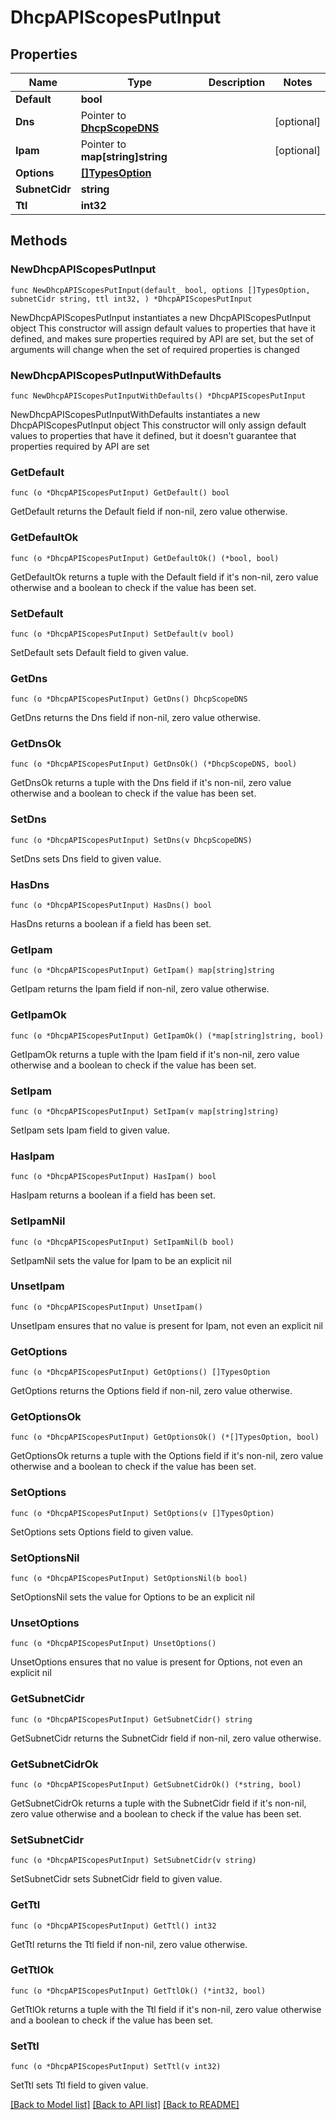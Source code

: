 # DhcpAPIScopesPutInput

## Properties

Name | Type | Description | Notes
------------ | ------------- | ------------- | -------------
**Default** | **bool** |  | 
**Dns** | Pointer to [**DhcpScopeDNS**](DhcpScopeDNS.md) |  | [optional] 
**Ipam** | Pointer to **map[string]string** |  | [optional] 
**Options** | [**[]TypesOption**](TypesOption.md) |  | 
**SubnetCidr** | **string** |  | 
**Ttl** | **int32** |  | 

## Methods

### NewDhcpAPIScopesPutInput

`func NewDhcpAPIScopesPutInput(default_ bool, options []TypesOption, subnetCidr string, ttl int32, ) *DhcpAPIScopesPutInput`

NewDhcpAPIScopesPutInput instantiates a new DhcpAPIScopesPutInput object
This constructor will assign default values to properties that have it defined,
and makes sure properties required by API are set, but the set of arguments
will change when the set of required properties is changed

### NewDhcpAPIScopesPutInputWithDefaults

`func NewDhcpAPIScopesPutInputWithDefaults() *DhcpAPIScopesPutInput`

NewDhcpAPIScopesPutInputWithDefaults instantiates a new DhcpAPIScopesPutInput object
This constructor will only assign default values to properties that have it defined,
but it doesn't guarantee that properties required by API are set

### GetDefault

`func (o *DhcpAPIScopesPutInput) GetDefault() bool`

GetDefault returns the Default field if non-nil, zero value otherwise.

### GetDefaultOk

`func (o *DhcpAPIScopesPutInput) GetDefaultOk() (*bool, bool)`

GetDefaultOk returns a tuple with the Default field if it's non-nil, zero value otherwise
and a boolean to check if the value has been set.

### SetDefault

`func (o *DhcpAPIScopesPutInput) SetDefault(v bool)`

SetDefault sets Default field to given value.


### GetDns

`func (o *DhcpAPIScopesPutInput) GetDns() DhcpScopeDNS`

GetDns returns the Dns field if non-nil, zero value otherwise.

### GetDnsOk

`func (o *DhcpAPIScopesPutInput) GetDnsOk() (*DhcpScopeDNS, bool)`

GetDnsOk returns a tuple with the Dns field if it's non-nil, zero value otherwise
and a boolean to check if the value has been set.

### SetDns

`func (o *DhcpAPIScopesPutInput) SetDns(v DhcpScopeDNS)`

SetDns sets Dns field to given value.

### HasDns

`func (o *DhcpAPIScopesPutInput) HasDns() bool`

HasDns returns a boolean if a field has been set.

### GetIpam

`func (o *DhcpAPIScopesPutInput) GetIpam() map[string]string`

GetIpam returns the Ipam field if non-nil, zero value otherwise.

### GetIpamOk

`func (o *DhcpAPIScopesPutInput) GetIpamOk() (*map[string]string, bool)`

GetIpamOk returns a tuple with the Ipam field if it's non-nil, zero value otherwise
and a boolean to check if the value has been set.

### SetIpam

`func (o *DhcpAPIScopesPutInput) SetIpam(v map[string]string)`

SetIpam sets Ipam field to given value.

### HasIpam

`func (o *DhcpAPIScopesPutInput) HasIpam() bool`

HasIpam returns a boolean if a field has been set.

### SetIpamNil

`func (o *DhcpAPIScopesPutInput) SetIpamNil(b bool)`

 SetIpamNil sets the value for Ipam to be an explicit nil

### UnsetIpam
`func (o *DhcpAPIScopesPutInput) UnsetIpam()`

UnsetIpam ensures that no value is present for Ipam, not even an explicit nil
### GetOptions

`func (o *DhcpAPIScopesPutInput) GetOptions() []TypesOption`

GetOptions returns the Options field if non-nil, zero value otherwise.

### GetOptionsOk

`func (o *DhcpAPIScopesPutInput) GetOptionsOk() (*[]TypesOption, bool)`

GetOptionsOk returns a tuple with the Options field if it's non-nil, zero value otherwise
and a boolean to check if the value has been set.

### SetOptions

`func (o *DhcpAPIScopesPutInput) SetOptions(v []TypesOption)`

SetOptions sets Options field to given value.


### SetOptionsNil

`func (o *DhcpAPIScopesPutInput) SetOptionsNil(b bool)`

 SetOptionsNil sets the value for Options to be an explicit nil

### UnsetOptions
`func (o *DhcpAPIScopesPutInput) UnsetOptions()`

UnsetOptions ensures that no value is present for Options, not even an explicit nil
### GetSubnetCidr

`func (o *DhcpAPIScopesPutInput) GetSubnetCidr() string`

GetSubnetCidr returns the SubnetCidr field if non-nil, zero value otherwise.

### GetSubnetCidrOk

`func (o *DhcpAPIScopesPutInput) GetSubnetCidrOk() (*string, bool)`

GetSubnetCidrOk returns a tuple with the SubnetCidr field if it's non-nil, zero value otherwise
and a boolean to check if the value has been set.

### SetSubnetCidr

`func (o *DhcpAPIScopesPutInput) SetSubnetCidr(v string)`

SetSubnetCidr sets SubnetCidr field to given value.


### GetTtl

`func (o *DhcpAPIScopesPutInput) GetTtl() int32`

GetTtl returns the Ttl field if non-nil, zero value otherwise.

### GetTtlOk

`func (o *DhcpAPIScopesPutInput) GetTtlOk() (*int32, bool)`

GetTtlOk returns a tuple with the Ttl field if it's non-nil, zero value otherwise
and a boolean to check if the value has been set.

### SetTtl

`func (o *DhcpAPIScopesPutInput) SetTtl(v int32)`

SetTtl sets Ttl field to given value.



[[Back to Model list]](../README.md#documentation-for-models) [[Back to API list]](../README.md#documentation-for-api-endpoints) [[Back to README]](../README.md)


